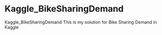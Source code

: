 # Kaggle_BikeSharingDemand
Kaggle_BikeSharingDemand
This is my solution for Bike Sharing Demand in Kaggle
